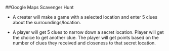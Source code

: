##Google Maps Scavenger Hunt


* A creater will make a game with a selected location and enter 5 clues about the surroundings/location.

* A player will get 5 clues to narrow down a secret location.  Player will get the choice to get another clue.  The player will get points based on the number of clues they received and closeness to that secret location.

